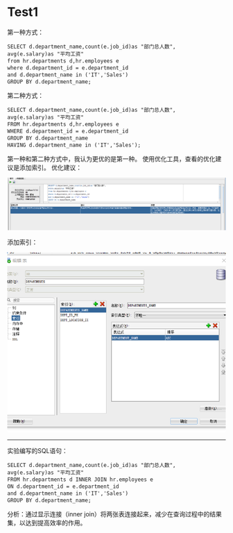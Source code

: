 # Test1
第一种方式：

    SELECT d.department_name,count(e.job_id)as "部门总人数",
    avg(e.salary)as "平均工资"
    from hr.departments d,hr.employees e
    where d.department_id = e.department_id
    and d.department_name in ('IT','Sales')
    GROUP BY d.department_name;

第二种方式：

    SELECT d.department_name,count(e.job_id)as "部门总人数",
    avg(e.salary)as "平均工资"
    FROM hr.departments d,hr.employees e
    WHERE d.department_id = e.department_id
    GROUP BY d.department_name
    HAVING d.department_name in ('IT','Sales');

第一种和第二种方式中，我认为更优的是第一种。
使用优化工具，查看的优化建议是添加索引。
优化建议：

![优化建议](优化建议.png)

添加索引：


![添加索引](索引.png)

---
实验编写的SQL语句：

    SELECT d.department_name,count(e.job_id)as "部门总人数",
    avg(e.salary)as "平均工资"
    FROM hr.departments d INNER JOIN hr.employees e
    ON d.department_id = e.department_id
    and d.department_name in ('IT','Sales')
    GROUP BY d.department_name;

分析：通过显示连接（inner join）将两张表连接起来，减少在查询过程中的结果集，以达到提高效率的作用。